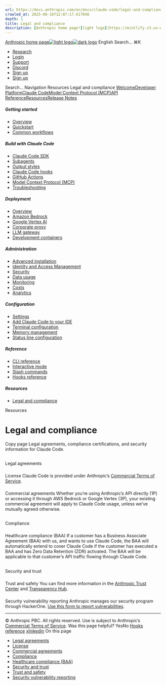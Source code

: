 ```yaml
---
url: https://docs.anthropic.com/en/docs/claude-code/legal-and-compliance
crawled_at: 2025-08-16T12:07:17.617848
depth: 1
title: Legal and compliance
description: [Anthropic home page![light logo](https://mintlify.s3.us-west-1.amazonaws.com/anthropic/logo/light.svg)![dark logo](https://mintlify.s3.us-west-1.amazonaws.com/anthropic/logo/dark.svg)](https://docs.a...
---
```


[Anthropic home page![light logo](https://mintlify.s3.us-west-1.amazonaws.com/anthropic/logo/light.svg)![dark logo](https://mintlify.s3.us-west-1.amazonaws.com/anthropic/logo/dark.svg)](https://docs.anthropic.com/)
English
Search...
⌘K
  * [Research](https://www.anthropic.com/research)
  * [Login](https://console.anthropic.com/login)
  * [Support](https://support.anthropic.com/)
  * [Discord](https://www.anthropic.com/discord)
  * [Sign up](https://console.anthropic.com/login)
  * [Sign up](https://console.anthropic.com/login)


Search...
Navigation
Resources
Legal and compliance
[Welcome](https://docs.anthropic.com/en/home)[Developer Platform](https://docs.anthropic.com/en/docs/intro)[Claude Code](https://docs.anthropic.com/en/docs/claude-code/overview)[Model Context Protocol (MCP)](https://docs.anthropic.com/en/docs/mcp)[API Reference](https://docs.anthropic.com/en/api/messages)[Resources](https://docs.anthropic.com/en/resources/overview)[Release Notes](https://docs.anthropic.com/en/release-notes/overview)
##### Getting started
  * [Overview](https://docs.anthropic.com/en/docs/claude-code/overview)
  * [Quickstart](https://docs.anthropic.com/en/docs/claude-code/quickstart)
  * [Common workflows](https://docs.anthropic.com/en/docs/claude-code/common-workflows)


##### Build with Claude Code
  * [Claude Code SDK](https://docs.anthropic.com/en/docs/claude-code/sdk)
  * [Subagents](https://docs.anthropic.com/en/docs/claude-code/sub-agents)
  * [Output styles](https://docs.anthropic.com/en/docs/claude-code/output-styles)
  * [Claude Code hooks](https://docs.anthropic.com/en/docs/claude-code/hooks-guide)
  * [GitHub Actions](https://docs.anthropic.com/en/docs/claude-code/github-actions)
  * [Model Context Protocol (MCP)](https://docs.anthropic.com/en/docs/claude-code/mcp)
  * [Troubleshooting](https://docs.anthropic.com/en/docs/claude-code/troubleshooting)


##### Deployment
  * [Overview](https://docs.anthropic.com/en/docs/claude-code/third-party-integrations)
  * [Amazon Bedrock](https://docs.anthropic.com/en/docs/claude-code/amazon-bedrock)
  * [Google Vertex AI](https://docs.anthropic.com/en/docs/claude-code/google-vertex-ai)
  * [Corporate proxy](https://docs.anthropic.com/en/docs/claude-code/corporate-proxy)
  * [LLM gateway](https://docs.anthropic.com/en/docs/claude-code/llm-gateway)
  * [Development containers](https://docs.anthropic.com/en/docs/claude-code/devcontainer)


##### Administration
  * [Advanced installation](https://docs.anthropic.com/en/docs/claude-code/setup)
  * [Identity and Access Management](https://docs.anthropic.com/en/docs/claude-code/iam)
  * [Security](https://docs.anthropic.com/en/docs/claude-code/security)
  * [Data usage](https://docs.anthropic.com/en/docs/claude-code/data-usage)
  * [Monitoring](https://docs.anthropic.com/en/docs/claude-code/monitoring-usage)
  * [Costs](https://docs.anthropic.com/en/docs/claude-code/costs)
  * [Analytics](https://docs.anthropic.com/en/docs/claude-code/analytics)


##### Configuration
  * [Settings](https://docs.anthropic.com/en/docs/claude-code/settings)
  * [Add Claude Code to your IDE](https://docs.anthropic.com/en/docs/claude-code/ide-integrations)
  * [Terminal configuration](https://docs.anthropic.com/en/docs/claude-code/terminal-config)
  * [Memory management](https://docs.anthropic.com/en/docs/claude-code/memory)
  * [Status line configuration](https://docs.anthropic.com/en/docs/claude-code/statusline)


##### Reference
  * [CLI reference](https://docs.anthropic.com/en/docs/claude-code/cli-reference)
  * [Interactive mode](https://docs.anthropic.com/en/docs/claude-code/interactive-mode)
  * [Slash commands](https://docs.anthropic.com/en/docs/claude-code/slash-commands)
  * [Hooks reference](https://docs.anthropic.com/en/docs/claude-code/hooks)


##### Resources
  * [Legal and compliance](https://docs.anthropic.com/en/docs/claude-code/legal-and-compliance)


Resources
# Legal and compliance
Copy page
Legal agreements, compliance certifications, and security information for Claude Code.
## 
[​](https://docs.anthropic.com/en/docs/claude-code/legal-and-compliance#legal-agreements)
Legal agreements
### 
[​](https://docs.anthropic.com/en/docs/claude-code/legal-and-compliance#license)
License
Claude Code is provided under Anthropic’s [Commercial Terms of Service](https://www.anthropic.com/legal/commercial-terms).
### 
[​](https://docs.anthropic.com/en/docs/claude-code/legal-and-compliance#commercial-agreements)
Commercial agreements
Whether you’re using Anthropic’s API directly (1P) or accessing it through AWS Bedrock or Google Vertex (3P), your existing commercial agreement will apply to Claude Code usage, unless we’ve mutually agreed otherwise.
## 
[​](https://docs.anthropic.com/en/docs/claude-code/legal-and-compliance#compliance)
Compliance
### 
[​](https://docs.anthropic.com/en/docs/claude-code/legal-and-compliance#healthcare-compliance-baa)
Healthcare compliance (BAA)
If a customer has a Business Associate Agreement (BAA) with us, and wants to use Claude Code, the BAA will automatically extend to cover Claude Code if the customer has executed a BAA and has Zero Data Retention (ZDR) activated. The BAA will be applicable to that customer’s API traffic flowing through Claude Code.
## 
[​](https://docs.anthropic.com/en/docs/claude-code/legal-and-compliance#security-and-trust)
Security and trust
### 
[​](https://docs.anthropic.com/en/docs/claude-code/legal-and-compliance#trust-and-safety)
Trust and safety
You can find more information in the [Anthropic Trust Center](https://trust.anthropic.com) and [Transparency Hub](https://www.anthropic.com/transparency).
### 
[​](https://docs.anthropic.com/en/docs/claude-code/legal-and-compliance#security-vulnerability-reporting)
Security vulnerability reporting
Anthropic manages our security program through HackerOne. [Use this form to report vulnerabilities](https://hackerone.com/anthropic-vdp/reports/new?type=team&report_type=vulnerability).
* * *
© Anthropic PBC. All rights reserved. Use is subject to Anthropic’s [Commercial Terms of Service](https://www.anthropic.com/legal/commercial-terms).
Was this page helpful?
YesNo
[Hooks reference](https://docs.anthropic.com/en/docs/claude-code/hooks)
[x](https://x.com/AnthropicAI)[linkedin](https://www.linkedin.com/company/anthropicresearch)
On this page
  * [Legal agreements](https://docs.anthropic.com/en/docs/claude-code/legal-and-compliance#legal-agreements)
  * [License](https://docs.anthropic.com/en/docs/claude-code/legal-and-compliance#license)
  * [Commercial agreements](https://docs.anthropic.com/en/docs/claude-code/legal-and-compliance#commercial-agreements)
  * [Compliance](https://docs.anthropic.com/en/docs/claude-code/legal-and-compliance#compliance)
  * [Healthcare compliance (BAA)](https://docs.anthropic.com/en/docs/claude-code/legal-and-compliance#healthcare-compliance-baa)
  * [Security and trust](https://docs.anthropic.com/en/docs/claude-code/legal-and-compliance#security-and-trust)
  * [Trust and safety](https://docs.anthropic.com/en/docs/claude-code/legal-and-compliance#trust-and-safety)
  * [Security vulnerability reporting](https://docs.anthropic.com/en/docs/claude-code/legal-and-compliance#security-vulnerability-reporting)


